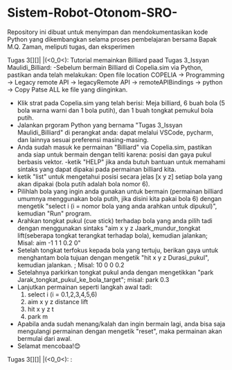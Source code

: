 # Sistem-Robot-Otonom-SRO-
Repository ini dibuat untuk menyimpan dan mendokumentasikan kode Python yang dikembangkan selama proses pembelajaran bersama Bapak M.Q. Zaman, meliputi tugas, dan eksperimen

Tugas 3[][]|
           |(<0_0<): Tutorial memainkan Billiard paad Tugas 3_Issyan Maulidi_Billiard:
-Sebelum bermain Billiard di Copelia.sim via Python, pastikan anda telah melakukan: Open file location COPELIA ->  Programming -> Legacy remote API -> legacyRemote API -> remoteAPIBindings -> python -> Copy Patse ALL ke file yang diinginkan.
- Klik strat pada Copelia.sim yang telah berisi: Meja billiard, 6 buah bola (5 bola warna warni dan 1 bola putih), dan 1 buah tongkat pemukul bola putih.
- Jalankan prgoram Python yang bernama "Tugas 3_Issyan Maulidi_Billiard" di perangkat anda: dapat melalui VSCode, pycharm, dan lainnya sesuai preferensi masing-masing.
- Anda sudah masuk ke permainan "Billiard" via Copelia.sim, pastikan anda siap untuk bermain dengan teliti karena: posisi dan gaya pukul berbasis vektor. 
-ketik "HELP" jika anda butuh bantuan untuk memahami sintaks yang dapat dipakai pada permainan billiard kita.
- ketik "list" untuk mengetahui posisi secara jelas  [x y z] setiap bola yang akan dipakai (bola putih adalah bola nomor 6).
- Pilihlah bola yang ingin anda gunakan untuk bermain (permainan billiard umumnya menggunakan bola putih, jika disini kita pakai bola 6) dengan mengetik "select i (i = nomor bola yang anda arahkan untuk dipukul)", kemudian "Run" program.
- Arahkan tongkat pukul (cue stick) terhadap bola yang anda pilih tadi dengan menggunakan sintaks "aim x y z Jaark_mundur_tongkat lift(seberapa tongkat terangkat terhadap bola), kemudian jalankan; Misal: aim -1 1 1 0.2 0"
- Setelah tongkat terfokus kepada bola yang tertuju, berikan gaya untuk menghantam bola tujuan dengan mengetik "hit x y z Durasi_pukul", kemudian jalankan.
; Misal: 10 0 0 0.2
- Setelahnya parkirkan tongkat pukul anda dengan mengetikkan "park Jarak_tongkat_pukul_ke_bola_target"; misal: park 0.3
- Lanjutkan permainan seperti langkah awal tadi:
  1. select i (i = 0.1,2,3,4,5,6)
  2. aim x y z distance lift
  3. hit x y z t
  4. park m 
- Apabila anda sudah menang/kalah dan ingin bermain lagi, anda bisa saja mengulangi permainan dengan mengetik "reset", maka permainan akan bermulai dari awal.
- Selamat mencobaa!😊

Tugas 3[][]|
           |(<0_0<): :
